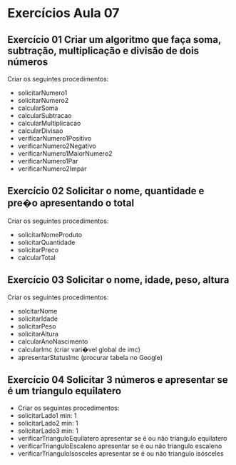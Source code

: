 # Exercícios Aula 07

## Exercício 01 Criar um algoritmo que faça soma, subtração, multiplicação e divisão de dois números
Criar os seguintes procedimentos:
- solicitarNumero1
- solicitarNumero2
- calcularSoma
- calcularSubtracao
- calcularMultiplicacao
- calcularDivisao
- verificarNumero1Positivo
- verificarNumero2Negativo
- verificarNumero1MaiorNumero2
- verificarNumero1Par
- verificarNumero2Impar

## Exercício 02 Solicitar o nome, quantidade e pre�o apresentando o total
Criar os seguintes procedimentos:
- solicitarNomeProduto
- solicitarQuantidade
- solicitarPreco
- calcularTotal

## Exercício 03 Solicitar o nome, idade, peso, altura
Criar os seguintes procedimentos:
- solcitarNome
- solicitarIdade
- solicitarPeso
- solicitarAltura
- calcularAnoNascimento
- calcularImc (criar vari�vel global de imc)
- apresentarStatusImc (procurar tabela no Google)

## Exercício 04 Solicitar 3 números e apresentar se é um triangulo equilatero
- Criar os seguintes procedimentos: 
- solicitarLado1 min: 1
- solicitarLado2 min: 1
- solicitarLado3 min: 1
- verificarTrianguloEquilatero apresentar se é ou não triangulo equilatero
- verificarTrianguloEscaleno apresentar se é ou não triangulo escaleno
- verificarTrianguloIsosceles apresentar se é ou não triangulo isósceles
